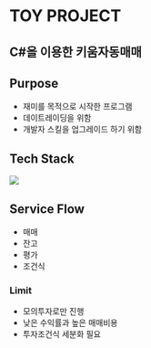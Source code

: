 # TOY PROJECT

## C#을 이용한 키움자동매매

## Purpose
* 재미를 목적으로 시작한 프로그램
* 데이트레이딩을 위함
* 개발자 스킬을 업그레이드 하기 위함

## Tech Stack
<img src="https://img.shields.io/badge/.NET-007396?style=for-the-badge&logo=java&logoColor=white">

## Service Flow
 * 매매
 * 잔고
 * 평가
 * 조건식

### Limit
* 모의투자로만 진행
* 낮은 수익률과 높은 매매비용
* 투자조건식 세분화 필요
